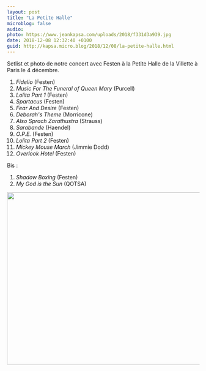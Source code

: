 ```yaml
---
layout: post
title: "La Petite Halle"
microblog: false
audio: 
photo: https://www.jeankapsa.com/uploads/2018/f331d3a939.jpg
date: 2018-12-08 12:32:40 +0100
guid: http://kapsa.micro.blog/2018/12/08/la-petite-halle.html
---
```

Setlist et photo de notre concert avec Festen à la Petite Halle de la Villette à Paris le 4 décembre.

1. _Fidelio_ (Festen)
2. _Music For The Funeral of Queen Mary_ (Purcell)
3. _Lolita Part 1_ (Festen)
4. _Spartacus_ (Festen)
5. _Fear And Desire_ (Festen)
6. _Deborah's Theme_ (Morricone)
7. _Also Sprach Zarathustra_ (Strauss)
8. _Sarabande_ (Haendel)
9. _O.P.E._ (Festen)
10. _Lolita Part 2_ (Festen)
11. _Mickey Mouse March_ (Jimmie Dodd)
12. _Overlook Hotel_ (Festen)  

Bis :
1. _Shadow Boxing_ (Festen)
2. _My God is the Sun_ (QOTSA)

<img src="https://www.jeankapsa.com/uploads/2018/f331d3a939.jpg" width="600" height="450" alt="" />
